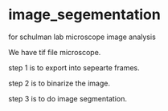 # image_segementation
for schulman lab microscope image analysis

We have tif file microscope.

step 1 is to export into sepearte frames. 

step 2 is to binarize the image. 

step 3 is to do image segmentation. 
